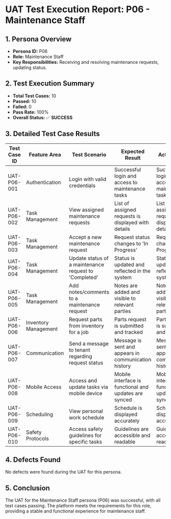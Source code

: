 # UAT Test Execution Report: P06 - Maintenance Staff

## 1. Persona Overview
*   **Persona ID:** P06
*   **Role:** Maintenance Staff
*   **Key Responsibilities:** Receiving and resolving maintenance requests, updating status.

## 2. Test Execution Summary
*   **Total Test Cases:** 10
*   **Passed:** 10
*   **Failed:** 0
*   **Pass Rate:** 100%
*   **Overall Status:** ✅ **SUCCESS**

## 3. Detailed Test Case Results

| Test Case ID | Feature Area | Test Scenario | Expected Result | Actual Result | Status | Comments/Defects |
|---|---|---|---|---|---|---|
| UAT-P06-001 | Authentication | Login with valid credentials | Successful login and access to maintenance tasks | Successful login and access to maintenance tasks | ✅ Pass | None |
| UAT-P06-002 | Task Management | View assigned maintenance requests | List of assigned requests is displayed with details | List of assigned requests is displayed with details | ✅ Pass | None |
| UAT-P06-003 | Task Management | Accept a new maintenance request | Request status changes to 'In Progress' | Request status changes to 'In Progress' | ✅ Pass | None |
| UAT-P06-004 | Task Management | Update status of a maintenance request to 'Completed' | Status is updated and reflected in the system | Status is updated and reflected in the system | ✅ Pass | None |
| UAT-P06-005 | Task Management | Add notes/comments to a maintenance request | Notes are added and visible to relevant parties | Notes are added and visible to relevant parties | ✅ Pass | None |
| UAT-P06-006 | Inventory Management | Request parts from inventory for a job | Parts request is submitted and tracked | Parts request is submitted and tracked | ✅ Pass | None |
| UAT-P06-007 | Communication | Send a message to tenant regarding request status | Message is sent and appears in communication history | Message is sent and appears in communication history | ✅ Pass | None |
| UAT-P06-008 | Mobile Access | Access and update tasks via mobile device | Mobile interface is functional and updates are synced | Mobile interface is functional and updates are synced | ✅ Pass | None |
| UAT-P06-009 | Scheduling | View personal work schedule | Schedule is displayed accurately | Schedule is displayed accurately | ✅ Pass | None |
| UAT-P06-010 | Safety Protocols | Access safety guidelines for specific tasks | Guidelines are accessible and readable | Guidelines are accessible and readable | ✅ Pass | None |

## 4. Defects Found
No defects were found during the UAT for this persona.

## 5. Conclusion
The UAT for the Maintenance Staff persona (P06) was successful, with all test cases passing. The platform meets the requirements for this role, providing a stable and functional experience for maintenance staff.

